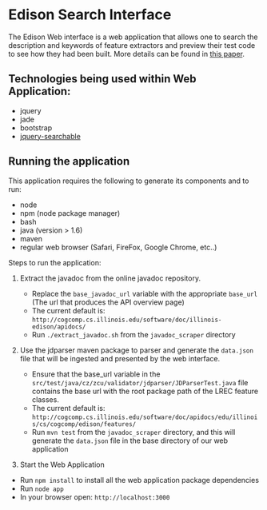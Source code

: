 # Edison Search Interface

The Edison Web interface is a web application that allows one to search the description and keywords of feature extractors and preview their test code to see how they had been built. More details can be found in [this paper](http://cogcomp.cs.illinois.edu/page/publication_view/791). 

## Technologies being used within Web Application: 
 - jquery
 - jade
 - bootstrap
 - [jquery-searchable](https://github.com/stidges/jquery-searchable)

## Running the application 

This application requires the following to generate its components and to run:
   - node
   - npm (node package manager)
   - bash
   - java (version > 1.6)
   - maven 
   - regular web browser (Safari, FireFox, Google Chrome, etc..)
   
Steps to run the application:

1) Extract the javadoc from the online javadoc repository. 
   - Replace the `base_javadoc_url` variable with the appropriate `base_url` (The url that produces the API overview page)
   - The current default is: `http://cogcomp.cs.illinois.edu/software/doc/illinois-edison/apidocs/`
   - Run `./extract_javadoc.sh` from the `javadoc_scraper` directory

2) Use the jdparser maven package to parser and generate the `data.json` file that will be ingested and presented by the web interface.
   - Ensure that the base_url variable in the `src/test/java/cz/zcu/validator/jdparser/JDParserTest.java` file contains the base url with the root package path of the LREC feature classes.
   - The current default is: `http://cogcomp.cs.illinois.edu/software/doc/apidocs/edu/illinois/cs/cogcomp/edison/features/`
   - Run `mvn test` from the `javadoc_scraper` directory, and this will generate the `data.json` file in the base directory of our web application

3) Start the Web Application 
 - Run `npm install` to install all the web application package dependencies
 - Run `node app`
 - In your browser open: `http://localhost:3000`
 
